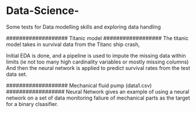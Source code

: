 # Data-Science-
Some tests for Data modelling skills and exploring data handling



################### Titanic model ##################
The titanic model takes in survival data from the Titanc ship crash,


Initial EDA is done, and a pipeline is used to impute the missing data within limits (ie not too many high cardinality variables or mostly missing columns)
And then the neural network is applied to predict survival rates from the test data set. 


################### Mechanical fluid pump (data1.csv) ##################
Neural Network gives an example of using a neural network on a set of data monitoring faliure of mechanical parts as the target for a binary clsasifier. 
